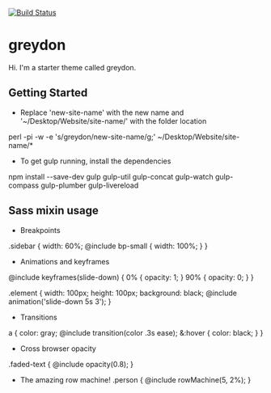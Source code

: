 [![Build Status](https://travis-ci.org/Automattic/_s.svg?branch=master)](https://travis-ci.org/Automattic/_s)

greydon
===

Hi. I'm a starter theme called greydon.


Getting Started
---------------

* Replace 'new-site-name' with the new name and '~/Desktop/Website/site-name/' with the folder location

perl -pi -w -e 's/greydon/new-site-name/g;' ~/Desktop/Website/site-name/*

* To get gulp running, install the dependencies

npm install --save-dev gulp gulp-util gulp-concat gulp-watch gulp-compass gulp-plumber gulp-livereload



Sass mixin usage
---------------

* Breakpoints

.sidebar {
  width: 60%;
  @include bp-small {
    width: 100%;
  }
}


* Animations and keyframes

@include keyframes(slide-down) {
  0% { opacity: 1; }
  90% { opacity: 0; }
}

.element {
  width: 100px;
  height: 100px;
  background: black;
  @include animation('slide-down 5s 3');
}


* Transitions

a {
  color: gray;
  @include transition(color .3s ease);
  &:hover {
    color: black;
  }
}


* Cross browser opacity

.faded-text {
  @include opacity(0.8);
}

* The amazing row machine!
.person {
  @include rowMachine(5, 2%);
}
